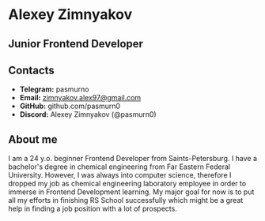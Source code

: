 # Alexey Zimnyakov
## Junior Frontend Developer

## Contacts
* **Telegram:** pasmurno
* **Email:** zimnyakov.alex97@gmail.com
* **GitHub:** github.com/pasmurn0
* **Discord:** Alexey Zimnyakov (@pasmurn0)

## About me
I am a 24 y.o. beginner Frontend Developer from Saints-Petersburg.
I have a bachelor's degree in chemical engineering from Far Eastern Federal University. However, I was always into computer science, therefore I dropped my job as chemical engineering laboratory employee in order to immerse in Frontend Development learning.
My major goal for now is to put all my efforts in finishing RS School successfully which might be a great help in finding a job position with a lot of prospects.